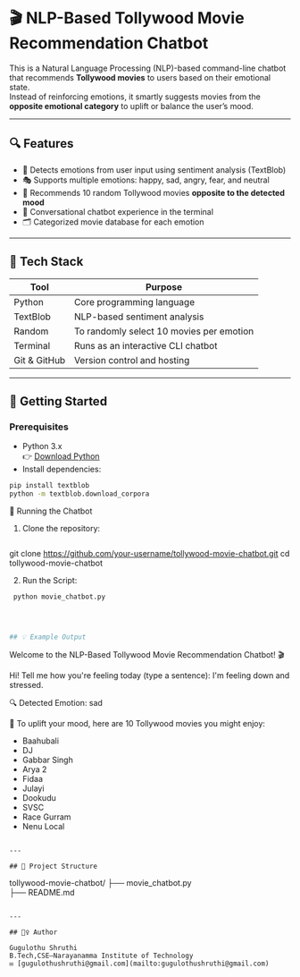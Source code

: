# 🎬 NLP-Based Tollywood Movie Recommendation Chatbot 

This is a Natural Language Processing (NLP)-based command-line chatbot that recommends **Tollywood movies** to users based on their emotional state.  
Instead of reinforcing emotions, it smartly suggests movies from the **opposite emotional category** to uplift or balance the user’s mood.

---

## 🔍 Features

- 🧠 Detects emotions from user input using sentiment analysis (TextBlob)
- 🎭 Supports multiple emotions: happy, sad, angry, fear, and neutral
- 🎥 Recommends 10 random Tollywood movies **opposite to the detected mood**
- 🔁 Conversational chatbot experience in the terminal
- 🗂️ Categorized movie database for each emotion

---

## 🧰 Tech Stack

| Tool         | Purpose                                  |
|--------------|-------------------------------------------|
| Python       | Core programming language                 |
| TextBlob     | NLP-based sentiment analysis              |
| Random       | To randomly select 10 movies per emotion  |
| Terminal     | Runs as an interactive CLI chatbot        |
| Git & GitHub | Version control and hosting               |

---

## 🚀 Getting Started

### Prerequisites

- Python 3.x  
  👉 [Download Python](https://www.python.org/downloads/)
- Install dependencies:
  
```bash
pip install textblob
python -m textblob.download_corpora
```
🔧 Running the Chatbot

1. Clone the repository:

   ```bash
  git clone https://github.com/your-username/tollywood-movie-chatbot.git
cd tollywood-movie-chatbot

2. Run the Script:

 ```bash
  python movie_chatbot.py


   

## 💡 Example Output

```

Welcome to the NLP-Based Tollywood Movie Recommendation Chatbot! 🎬

Hi! Tell me how you're feeling today (type a sentence): I'm feeling down and stressed.

🔍 Detected Emotion: sad

🎥 To uplift your mood, here are 10 Tollywood movies you might enjoy:
- Baahubali
- DJ
- Gabbar Singh
- Arya 2
- Fidaa
- Julayi
- Dookudu
- SVSC
- Race Gurram
- Nenu Local



```

---

## 📂 Project Structure

```
tollywood-movie-chatbot/
├── movie_chatbot.py       
├── README.md              

```

---

## 🙋‍♀️ Author

Gugulothu Shruthi  
B.Tech,CSE—Narayanamma Institute of Technology  
✉️ [gugulothushruthi@gmail.com](mailto:gugulothushruthi@gmail.com)
